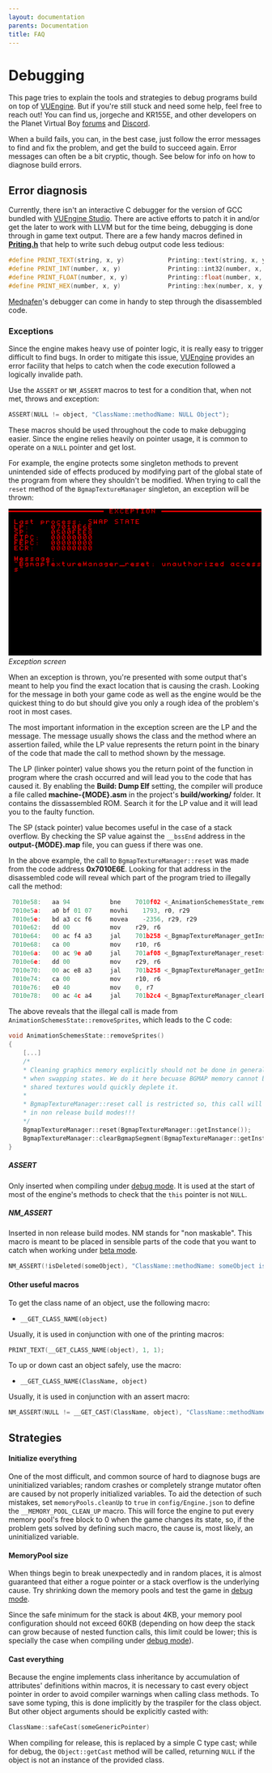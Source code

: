 ```yaml
---
layout: documentation
parents: Documentation
title: FAQ
---
```


# Debugging

This page tries to explain the tools and strategies to debug programs build on top of [VUEngine](https://github.com/VUEngine/VUEngine-Core). But if you're still stuck and need some help, feel free to reach out! You can find us, jorgeche and KR155E, and other developers on the Planet Virtual Boy [forums](https://www.virtual-boy.com/forums/) and [Discord](https://www.virtual-boy.com/discord/).

When a build fails, you can, in the best case, just follow the error messages to find and fix the problem, and get the build to succeed again. Error messages can often be a bit cryptic, though. See below for info on how to diagnose build errors.

## Error diagnosis

Currently, there isn't an interactive C debugger for the version of GCC bundled with [VUEngine Studio](https://www.vuengine.dev/). There are active efforts to patch it in and/or get the later to work with LLVM but for the time being, debugging is done through in game text output. There are a few handy macros defined in [**Priting.h**](https://github.com/VUEngine/VUEngine-Core/blob/master/source/Component/Graphics/2d/Sprites/Bgmap/Printing/Printing.h) that help to write such debug output code less tedious:

```cpp
#define PRINT_TEXT(string, x, y)            Printing::text(string, x, y, NULL)
#define PRINT_INT(number, x, y)             Printing::int32(number, x, y, NULL)
#define PRINT_FLOAT(number, x, y)           Printing::float(number, x, y, 2, NULL)
#define PRINT_HEX(number, x, y)             Printing::hex(number, x, y, 8, NULL)
```

[Mednafen](https://mednafen.github.io/)'s debugger can come in handy to step through the disassembled code.

### Exceptions

Since the engine makes heavy use of pointer logic, it is really easy to trigger difficult to find bugs. In order to mitigate this issue, [VUEngine](https://github.com/VUEngine/VUEngine-Core) provides an error facility that helps to catch when the code execution followed a logically invalide path.

Use the `ASSERT` or `NM_ASSERT` macros to test for a condition that, when not met, throws and exception:

```cpp
ASSERT(NULL != object, "ClassName::methodName: NULL Object");
```

These macros should be used throughout the code to make debugging easier. Since the engine relies heavily on pointer usage, it is common to operate on a `NULL` pointer and get lost.

For example, the engine protects some singleton methods to prevent unintended side of effects produced by modifying part of the global state of the program from where they shouldn't be modified. When trying to call the `reset` method of the `BgmapTextureManager` singleton, an exception will be thrown:

<a href="/documentation/images/faq/exception.png" data-toggle="lightbox" data-gallery="gallery" data-caption="Illegal method access"><img src="/documentation/images/faq/exception.png" width="500" /></a><br/>
_Exception screen_

When an exception is thrown, you're presented with some output that's meant to help you find the exact location that is causing the crash. Looking for the message in both your game code as well as the engine would be the quickest thing to do but should give you only a rough idea of the problem's root in most cases.

The most important information in the exception screen are the LP and the message. The message usually shows the class and the method where an assertion failed, while the LP value represents the return point in the binary of the code that made the call to method shown by the message. 

The LP (linker pointer) value shows you the return point of the function in program where the crash occurred and will lead you to the code that has caused it. By enabling the **Build: Dump Elf** setting, the compiler will produce a file called **machine-{MODE}.asm** in the project's **build/working/** folder. It contains the dissassembled ROM. Search it for the LP value and it will lead you to the faulty function.

The SP (stack pointer) value becomes useful in the case of a stack overflow. By checking the SP value against the `__bssEnd` address in the **output-{MODE}.map** file, you can guess if there was one.

In the above example, the call to `BgmapTextureManager::reset` was made from the code address **0x7010E6E**. Looking for that address in the disassembled code will reveal which part of the program tried to illegally call the method:

```cpp
 7010e58:   aa 94           bne    7010f02 <_AnimationSchemesState_removeSprites+0xea>
 7010e5a:   a0 bf 01 07     movhi    1793, r0, r29
 7010e5e:   bd a3 cc f6     movea    -2356, r29, r29
 7010e62:   dd 00           mov    r29, r6
 7010e64:   00 ac f4 a3     jal    701b258 <_BgmapTextureManager_getInstance>
 7010e68:   ca 00           mov    r10, r6
 7010e6a:   00 ac 9e a0     jal    701af08 <_BgmapTextureManager_reset>
 7010e6e:   dd 00           mov    r29, r6
 7010e70:   00 ac e8 a3     jal    701b258 <_BgmapTextureManager_getInstance>
 7010e74:   ca 00           mov    r10, r6
 7010e76:   e0 40           mov    0, r7
 7010e78:   00 ac 4c a4     jal    701b2c4 <_BgmapTextureManager_clearBgmapSegment>
 ```

The above reveals that the illegal call is made from `AnimationSchemesState::removeSprites`, which leads to the C code:

```cpp
void AnimationSchemesState::removeSprites()
{
    [...]
    /*
    * Cleaning graphics memory explicitly should not be done in general, the engine takes care of that 
    * when swapping states. We do it here becuase BGMAP memory cannot be defragmented and loading non 
    * shared textures would quickly deplete it.
    *
    * BgmapTextureManager::reset call is restricted so, this call will trigger an exception 
    * in non release build modes!!!
    */ 
    BgmapTextureManager::reset(BgmapTextureManager::getInstance());
    BgmapTextureManager::clearBgmapSegment(BgmapTextureManager::getInstance(), 0);
}
```

##### ASSERT

Only inserted when compiling under [debug mode](/documentation/basics/building/#debug). It is used at the start of most of the engine's methods to check that the `this` pointer is not `NULL`.

##### NM_ASSERT

Inserted in non release build modes. NM stands for "non maskable". This macro is meant to be placed in sensible parts of the code that you want to catch when working under [beta mode](/documentation/basics/building/#beta).

```cpp
NM_ASSERT(!isDeleted(someObject), "ClassName::methodName: someObject is invalid");
```

#### Other useful macros

To get the class name of an object, use the following macro:
- `__GET_CLASS_NAME(object)`

Usually, it is used in conjunction with one of the printing macros:

```cpp
PRINT_TEXT(__GET_CLASS_NAME(object), 1, 1);
```

To up or down cast an object safely, use the macro:
- `__GET_CLASS_NAME(ClassName, object)`

Usually, it is used in conjunction with an assert macro:

```cpp
NM_ASSERT(NULL != __GET_CAST(ClassName, object), "ClassName::methodName: object is not a ClassName");
```

## Strategies

#### Initialize everything

One of the most difficult, and common source of hard to diagnose bugs are uninitialized variables; random crashes or completely strange mutator often are caused by not properly initialized variables. To aid the detection of such mistakes, set `memoryPools.cleanUp` to `true` in `config/Engine.json` to define the `__MEMORY_POOL_CLEAN_UP` macro. This will force the engine to put every memory pool's free block to 0 when the game changes its state, so, if the problem gets solved by defining such macro, the cause is, most likely, an uninitialized variable.

#### MemoryPool size

When things begin to break unexpectedly and in random places, it is almost guaranteed that either a rogue pointer or a stack overflow is the underlying cause. Try shrinking down the memory pools and test the game in [debug mode](/documentation/basics/building/#debug).

Since the safe minimum for the stack is about 4KB, your memory pool configuration should not exceed 60KB (depending on how deep the stack can grow because of nested function calls, this limit could be lower; this is specially the case when compiling under [debug mode](/documentation/basics/building/#debug)).

#### Cast everything

Because the engine implements class inheritance by accumulation of attributes' definitions within macros, it is necessary to cast every object pointer in order to avoid compiler warnings when calling class methods. To save some typing, this is done implicitly by the traspiler for the class object. But other object arguments should be explicitly casted with:

```cpp
ClassName::safeCast(someGenericPointer)
```

When compiling for release, this is replaced by a simple C type cast; while for debug, the `Object::getCast` method will be called, returning `NULL` if the object is not an instance of the provided class.
